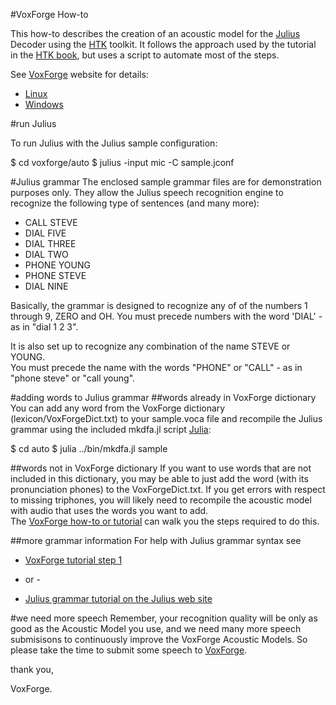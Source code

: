 #VoxForge How-to

This how-to describes the creation of an acoustic model for the [Julius](http://julius.osdn.jp/en_index.php) 
Decoder using the [HTK](http://htk.eng.cam.ac.uk) toolkit.  It follows the approach used by the tutorial 
in the [HTK book](http://http://htk.eng.cam.ac.uk/docs/docs.shtml), but uses a script to automate most of the steps.

See [VoxForge](http://www.voxforge.org) website for details:

  * [Linux](http://www.voxforge.org/home/dev/acousticmodels/linux/create/htkjulius/how-to) 
  * [Windows](http://www.voxforge.org/home/dev/acousticmodels/windows/create/htkjulius/how-to) 

#run Julius

To run Julius with the Julius sample configuration:

  $ cd voxforge/auto
  $ julius -input mic -C sample.jconf 

#Julius grammar
The enclosed sample grammar files are for demonstration purposes only.  They 
allow the Julius speech recognition engine to recognize the following type of
sentences (and many more):

 * CALL STEVE 
 * DIAL FIVE
 * DIAL THREE 
 * DIAL TWO 
 * PHONE YOUNG 
 * PHONE STEVE
 * DIAL NINE 

Basically, the grammar is designed to recognize any of of the numbers 
1 through 9, ZERO and OH.  You must precede numbers with the word 'DIAL' - as
in "dial 1 2 3". 

It is also set up to recognize any combination of the name STEVE or YOUNG.  
You must precede the name with the words "PHONE" or "CALL" - as in "phone steve" 
or "call young".

#adding words to Julius grammar
##words already in VoxForge dictionary
You can add any word from the VoxForge dictionary (lexicon/VoxForgeDict.txt) to your
sample.voca file and recompile the Julius grammar using the included mkdfa.jl
script [Julia](http://julialang.org/):

  $ cd auto
  $ julia ../bin/mkdfa.jl sample

##words not in VoxForge dictionary
If you want to use words that are not included in this dictionary, you may be able to 
just add the word (with its pronunciation phones) to the VoxForgeDict.txt.  If you
get errors with respect to missing triphones, you will likely need to recompile the
acoustic model with audio that uses the words you want to add.  
The [VoxForge how-to or tutorial](http://www.voxforge.org/home/dev) can walk you the steps required to do this.


##more grammar information
For help with Julius grammar syntax see 
 * [VoxForge tutorial step 1](http://www.voxforge.org/home/dev/acousticmodels/linux/create/htkjulius/tutorial/data-prep/step-1)
    
  - or -
  
 * [Julius grammar tutorial on the Julius web site](http://julius.sourceforge.jp/en_index.php?q=en_grammar.html)

#we need more speech
Remember, your recognition quality will be only as good as the Acoustic Model you use, 
and we need many more speech submisisons to continuously improve the VoxForge Acoustic
Models.  So please take the time to submit some speech to [VoxForge](www.voxforge.org).

thank you,

VoxForge.
